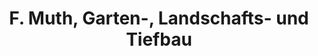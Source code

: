 ---
title: "F. Muth, Garten-, Landschafts- und Tiefbau‎"
url: /egeln/f-muth-garten-landschafts-und-tiefbau/
shop: Garten-Center
---